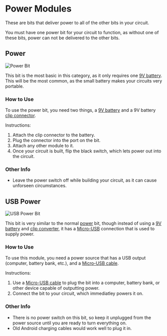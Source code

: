 # Power Modules

These are bits that deliver power to all of the other bits in your circuit.

You must have one power bit for your circuit to function, as without one of these bits, power can not be delivered to the other bits.

## Power

![Power Bit](https://i.shgcdn.com/c023f827-c3fd-401e-b7f7-8c7522c5382f/-/format/auto/-/preview/3000x3000/-/quality/lighter/)

This bit is the most basic in this category, as it only requires one [9V battery](./placeholder). This will be the most common, as the small battery makes your circuits very portable.

### How to Use

To use the power bit, you need two things, a [9V battery](./placeholder) and a 9V battery [clip connector](./placeholder).

Instructions:

1. Attach the clip connector to the battery.
2. Plug the connector into the port on the bit.
3. Attach any other module to it.
4. Once your circuit is built, flip the black switch, which lets power out into the circuit.

### Other Info

* Leave the power switch off while building your circuit, as it can cause unforseen circumstances.

## USB Power

![USB Power Bit](https://i.shgcdn.com/b263983b-0279-4d40-b0a2-0e4d601d8ec7/-/format/auto/-/preview/3000x3000/-/quality/lighter/)

This bit is very similar to the normal [power](#power) bit, though instead of using a [9V battery](./placeholder) and [clip converter](./placeholder), it has a [Micro-USB](./placeholder) connection that is used to supply power.

### How to Use

To use this module, you need a power source that has a USB output (computer, battery bank, etc.), and a [Micro-USB cable](./placeholder).

Instructions:

1. Use a [Micro-USB cable](./placeholder) to plug the bit into a computer, battery bank, or other device capable of outputting power.
2. Connect the bit to your circuit, which immediatley powers it on.

### Other Info

* There is no power switch on this bit, so keep it unplugged from the power source until you are ready to turn everything on.
* Old Android charging cables would work well to plug it in.
